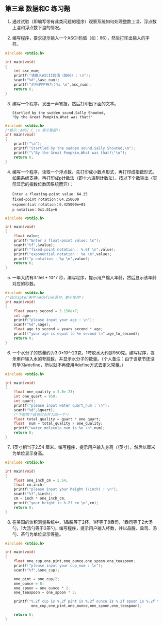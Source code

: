 ## 第三章 数据和C 练习题

1. 通过试验（即编写带有此类问题的程序）观察系统如何处理整数上溢、浮点数上溢和浮点数下溢的情况。


2. 编写程序，要求提示输入一个ASCII码值（如：66），然后打印出输入的字符。
```c
#include <stdio.h>

int main(void)
{
    int asc_num;
    printf("请输入ASCII码值（如66）: \n");
    scanf("%d",&asc_num);
    printf("对应的字符为：%c \n",asc_num);
    return 0;
}
```
3. 编写一个程序，发出一声警报，然后打印出下面的文本。
    ```
    Startled by the sudden sound,Sally Shouted,
    "By the Great Pumpkin,What was that!"
    ```
```c
#include <stdio.h>
/*提示：ANSI C \a 表示警报*/
int main(void)
{
    printf("\a");
    printf("Startled by the sudden sound,Sally Shouted,\n");
    printf("\"By the Great Pumpkin,What was that!\"\n");
    return 0;
}
```
4. 编写一个程序，读取一个浮点数，先打印成小数点形式，再打印成指数形式。如果系统支持，再打印成p计数法（即十六进制计数法）。按以下个数输出（实际显示的指数位数因系统而异）：
    ```
    Enter a floating-point value：64.25
    fixed-point notation：64.250000
    exponential notation：6.425000e+01
    p notation：0x1.01p+6
    ```
```c
#include <stdio.h>

int main(void)
{
    float value;
    printf("Enter a float-point value: \n");
    scanf("%f",&value);
    printf("fixed-point notation : %.6f \n",value);
    printf("exponential notation : %e \n",value);
    printf("p notation : %p \n",value);
    return 0;
}
```
5. 一年大约有3.156 * 10^7 秒，编写程序，提示用户输入年龄，然后显示该年龄对应的秒数。
```c
#include <stdio.h>
/*该chapter未学习#define语句，故不使用*/
int main(void)
{
    float years_second = 3.156e+7;
    int age;
    printf("please input your age : \n");
    scanf("%d",&age);
    float age_to_second = years_second * age;
    printf("your age is equal to %e second \n",age_to_second);
    return 0;
}
```


6. 一个水分子的质量约为3.0*10^-23克，1夸脱水大约是950克。编写程序，提示用户输入水的夸脱数，并显示水分子的数量。（个人备注：由于该章节还没有学习#define，所以就不再使用#define方式去定义常量。）
```c
#include <stdio.h>

int main(void)
{
    float one_quality = 3.0e-23;
    int one_quart = 950;
    int quart;
    printf("please input water quart_num : \n");
    scanf("%d",&quart);
    /*下面两个语句可合并为同一个*/
    float total_quality = quart * one_quart;
    float  num = total_quality / one_quality;
    printf("water molecule num is %e \n",num);
    return 0;
}
```

7. 1英寸相当于2.54 厘米。编写程序，提示用户输入身高（/英寸），然后以厘米为单位显示身高。
```c
#include <stdio.h>

int main(void)
{
    float one_inch_cm = 2.54;
    float cm,inch;
    printf("please input your height (/inch) : \n");
    scanf("%f",&inch);
    cm = inch * one_inch_cm;
    printf("your height is %.2f cm \n",cm);
    return 0;
}
```



8. 在美国的体积测量系统中，1品脱等于2杯，1杯等于8盎司，1盎司等于2大汤勺，1大汤勺等于3茶勺。编写程序，提示用户输入杯数，并以品脱、盎司、汤勺、茶勺为单位显示等量。
```c
#include <stdio.h>

int main(void)
{
    float one_cup,one_pint,one_ounce,one_spoon,one_teaspoon;
    printf("please input your cup_num : \n");
    scanf("%f",&one_cup);

    one_pint = one_cup/2;
    one_ounce = 8;
    one_spoon = one_ounce * 2;
    one_teaspoon = one_spoon * 3;

    printf("%.2f cup is %.2f pint is %.2f ounce is %.2f spoon is %.2f teaspoon \n",
            one_cup,one_pint,one_ounce,one_spoon,one_teaspoon);

    return 0;
}
```
